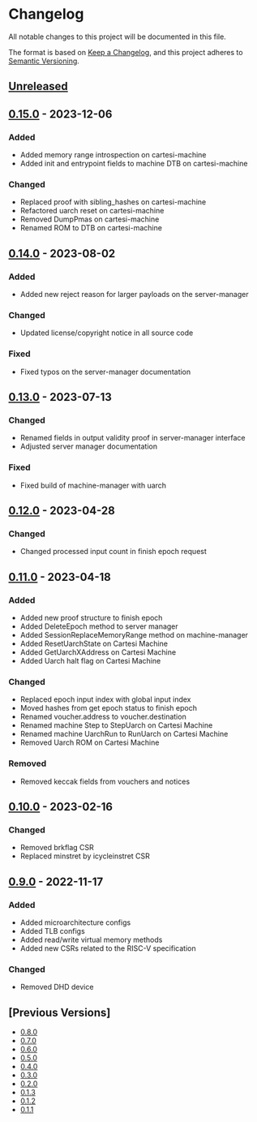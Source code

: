 # Changelog
All notable changes to this project will be documented in this file.

The format is based on [Keep a Changelog](https://keepachangelog.com/en/1.0.0/),
and this project adheres to [Semantic Versioning](https://semver.org/spec/v2.0.0.html).

## [Unreleased]

## [0.15.0] - 2023-12-06
### Added
- Added memory range introspection on cartesi-machine
- Added init and entrypoint fields to machine DTB on cartesi-machine

### Changed
- Replaced proof with sibling_hashes on cartesi-machine
- Refactored uarch reset on cartesi-machine
- Removed DumpPmas on cartesi-machine
- Renamed ROM to DTB on cartesi-machine

## [0.14.0] - 2023-08-02
### Added
- Added new reject reason for larger payloads on the server-manager

### Changed
- Updated license/copyright notice in all source code

### Fixed
- Fixed typos on the server-manager documentation

## [0.13.0] - 2023-07-13
### Changed
- Renamed fields in output validity proof in server-manager interface
- Adjusted server manager documentation

### Fixed
- Fixed build of machine-manager with uarch

## [0.12.0] - 2023-04-28
### Changed
- Changed processed input count in finish epoch request

## [0.11.0] - 2023-04-18
### Added
- Added new proof structure to finish epoch
- Added DeleteEpoch method to server manager
- Added SessionReplaceMemoryRange method on machine-manager
- Added ResetUarchState on Cartesi Machine
- Added GetUarchXAddress on Cartesi Machine
- Added Uarch halt flag on Cartesi Machine

### Changed
- Replaced epoch input index with global input index
- Moved hashes from get epoch status to finish epoch
- Renamed voucher.address to voucher.destination
- Renamed machine Step to StepUarch on Cartesi Machine
- Renamed machine UarchRun to RunUarch on Cartesi Machine
- Removed Uarch ROM on Cartesi Machine

### Removed
- Removed keccak fields from vouchers and notices

## [0.10.0] - 2023-02-16
### Changed
- Removed brkflag CSR
- Replaced minstret by icycleinstret CSR

## [0.9.0] - 2022-11-17
### Added
- Added microarchitecture configs
- Added TLB configs
- Added read/write virtual memory methods
- Added new CSRs related to the RISC-V specification

### Changed
- Removed DHD device

## [Previous Versions]
- [0.8.0]
- [0.7.0]
- [0.6.0]
- [0.5.0]
- [0.4.0]
- [0.3.0]
- [0.2.0]
- [0.1.3]
- [0.1.2]
- [0.1.1]

[Unreleased]: https://github.com/cartesi/grpc-interfaces/compare/v0.15.0...HEAD
[0.15.0]: https://github.com/cartesi/grpc-interfaces/releases/tag/v0.15.0
[0.14.0]: https://github.com/cartesi/grpc-interfaces/releases/tag/v0.14.0
[0.13.0]: https://github.com/cartesi/grpc-interfaces/releases/tag/v0.13.0
[0.12.0]: https://github.com/cartesi/grpc-interfaces/releases/tag/v0.12.0
[0.11.0]: https://github.com/cartesi/grpc-interfaces/releases/tag/v0.11.0
[0.10.0]: https://github.com/cartesi/grpc-interfaces/releases/tag/v0.10.0
[0.9.0]: https://github.com/cartesi/grpc-interfaces/releases/tag/v0.9.0
[0.8.0]: https://github.com/cartesi/grpc-interfaces/releases/tag/v0.8.0
[0.7.0]: https://github.com/cartesi/grpc-interfaces/releases/tag/v0.7.0
[0.6.0]: https://github.com/cartesi/grpc-interfaces/releases/tag/v0.6.0
[0.5.0]: https://github.com/cartesi/grpc-interfaces/releases/tag/v0.5.0
[0.4.0]: https://github.com/cartesi/grpc-interfaces/releases/tag/v0.4.0
[0.3.0]: https://github.com/cartesi/grpc-interfaces/releases/tag/v0.3.0
[0.2.0]: https://github.com/cartesi/grpc-interfaces/releases/tag/v0.2.0
[0.1.3]: https://github.com/cartesi/grpc-interfaces/releases/tag/v0.1.3
[0.1.2]: https://github.com/cartesi/grpc-interfaces/releases/tag/v0.1.2
[0.1.1]: https://github.com/cartesi/grpc-interfaces/releases/tag/v0.1.1
